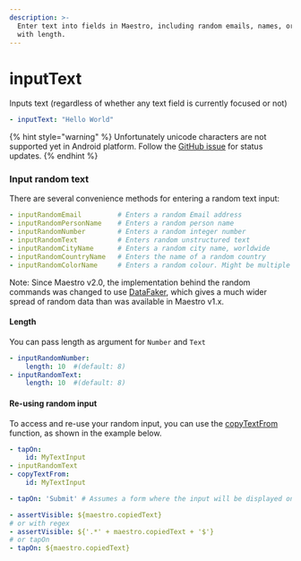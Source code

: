 ```yaml
---
description: >-
  Enter text into fields in Maestro, including random emails, names, or numbers
  with length.
---
```


# inputText

Inputs text (regardless of whether any text field is currently focused or not)

```yaml
- inputText: "Hello World"
```

{% hint style="warning" %}
Unfortunately unicode characters are not supported yet in Android platform. Follow the [GitHub issue](https://github.com/mobile-dev-inc/maestro/issues/146) for status updates.
{% endhint %}

### Input random text

There are several convenience methods for entering a random text input:

```yaml
- inputRandomEmail         # Enters a random Email address
- inputRandomPersonName    # Enters a random person name
- inputRandomNumber        # Enters a random integer number
- inputRandomText          # Enters random unstructured text
- inputRandomCityName      # Enters a random city name, worldwide
- inputRandomCountryName   # Enters the name of a random country
- inputRandomColorName     # Enters a random colour. Might be multiple words.
```

Note: Since Maestro v2.0, the implementation behind the random commands was changed to use [DataFaker](https://www.datafaker.net/), which gives a much wider spread of random data than was available in Maestro v1.x.

#### Length

You can pass length as argument for `Number` and `Text`

```yaml
- inputRandomNumber:
    length: 10  #(default: 8)
- inputRandomText:
    length: 10  #(default: 8)
```

#### Re-using random input

To access and re-use your random input, you can use the [copyTextFrom](copytextfrom.md) function, as shown in the example below.

```yaml
- tapOn:
    id: MyTextInput
- inputRandomText
- copyTextFrom:
    id: MyTextInput

- tapOn: 'Submit' # Assumes a form where the input will be displayed on the next screen

- assertVisible: ${maestro.copiedText}
# or with regex
- assertVisible: ${'.*' + maestro.copiedText + '$'}
# or tapOn
- tapOn: ${maestro.copiedText}
```
